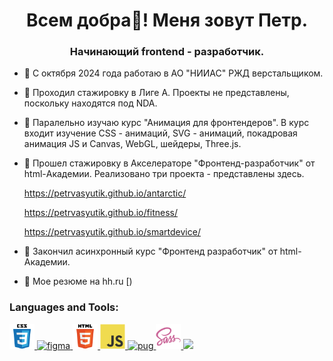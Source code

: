 <h1 align="center">Всем добра👋! Меня зовут Петр.</h1>
<h3 align="center">Начинающий frontend - разработчик.</h3>

- 👯 С октября 2024 года работаю в АО "НИИАС" РЖД верстальщиком.  

- 👯 Проходил стажировку в Лиге А. Проекты не представлены, поскольку находятся под NDA.

- 👯 Паралельно изучаю курс "Анимация для фронтендеров". В курс входит изучение CSS - анимаций, SVG - анимаций, покадровая анимация JS и Canvas, WebGL, шейдеры, Three.js.

- 👯 Прошел стажировку в Акселераторе "Фронтенд-разработчик" от html-Академии. Реализовано три проекта - представлены здесь.

  https://petrvasyutik.github.io/antarctic/

  https://petrvasyutik.github.io/fitness/

  https://petrvasyutik.github.io/smartdevice/
  
- 👯 Закончил асинхронный курс "Фронтенд разработчик" от html-Академии.

- 📄 Мое резюме на hh.ru [)


<p align="left">
</p>

<h3 align="left">Languages and Tools:</h3>
<p align="left"> <a href="https://www.w3schools.com/css/" target="_blank" rel="noreferrer"> <img src="https://raw.githubusercontent.com/devicons/devicon/master/icons/css3/css3-original-wordmark.svg" alt="css3" width="40" height="40"/> </a> <a href="https://www.figma.com/" target="_blank" rel="noreferrer"> <img src="https://www.vectorlogo.zone/logos/figma/figma-icon.svg" alt="figma" width="40" height="40"/> </a> <a href="https://www.w3.org/html/" target="_blank" rel="noreferrer"> <img src="https://raw.githubusercontent.com/devicons/devicon/master/icons/html5/html5-original-wordmark.svg" alt="html5" width="40" height="40"/> </a> <a href="https://developer.mozilla.org/en-US/docs/Web/JavaScript" target="_blank" rel="noreferrer"> <img src="https://raw.githubusercontent.com/devicons/devicon/master/icons/javascript/javascript-original.svg" alt="javascript" width="40" height="40"/> </a> <a href="https://pugjs.org" target="_blank" rel="noreferrer"> <img src="https://cdn.worldvectorlogo.com/logos/pug.svg" alt="pug" width="40" height="40"/> </a> <a href="https://sass-lang.com" target="_blank" rel="noreferrer"> <img src="https://raw.githubusercontent.com/devicons/devicon/master/icons/sass/sass-original.svg" alt="sass" width="40" height="40"/> </a> 
            <img src="https://cdn.jsdelivr.net/gh/devicons/devicon@latest/icons/vuejs/vuejs-original-wordmark.svg" />
           </p>

